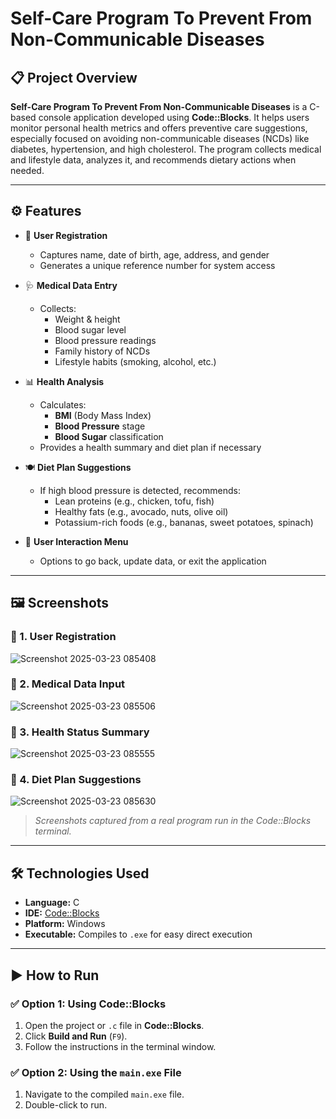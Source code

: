 # Self-Care Program To Prevent From Non-Communicable Diseases

## 📋 Project Overview

**Self-Care Program To Prevent From Non-Communicable Diseases** is a C-based console application developed using **Code::Blocks**. It helps users monitor personal health metrics and offers preventive care suggestions, especially focused on avoiding non-communicable diseases (NCDs) like diabetes, hypertension, and high cholesterol. The program collects medical and lifestyle data, analyzes it, and recommends dietary actions when needed.

---

## ⚙️ Features

- 🔐 **User Registration**
  - Captures name, date of birth, age, address, and gender
  - Generates a unique reference number for system access

- 🩺 **Medical Data Entry**
  - Collects:
    - Weight & height
    - Blood sugar level
    - Blood pressure readings
    - Family history of NCDs
    - Lifestyle habits (smoking, alcohol, etc.)

- 📊 **Health Analysis**
  - Calculates:
    - **BMI** (Body Mass Index)
    - **Blood Pressure** stage
    - **Blood Sugar** classification
  - Provides a health summary and diet plan if necessary

- 🍽️ **Diet Plan Suggestions**
  - If high blood pressure is detected, recommends:
    - Lean proteins (e.g., chicken, tofu, fish)
    - Healthy fats (e.g., avocado, nuts, olive oil)
    - Potassium-rich foods (e.g., bananas, sweet potatoes, spinach)

- 🔁 **User Interaction Menu**
  - Options to go back, update data, or exit the application

---

## 🖼️ Screenshots

### 🔹 1. User Registration
![Screenshot 2025-03-23 085408](https://github.com/user-attachments/assets/3f6a6dc7-974c-4e0a-b3ac-3b5a6eeb44d5)

### 🔹 2. Medical Data Input
![Screenshot 2025-03-23 085506](https://github.com/user-attachments/assets/ba7c7e1a-e0c4-457c-9d32-6cc916313258)

### 🔹 3. Health Status Summary
![Screenshot 2025-03-23 085555](https://github.com/user-attachments/assets/43d973e6-f586-4dc5-aac4-84e930ee3c7a)

### 🔹 4. Diet Plan Suggestions
![Screenshot 2025-03-23 085630](https://github.com/user-attachments/assets/0bd3237a-c5e1-4273-be6f-708984463df0)

> _Screenshots captured from a real program run in the Code::Blocks terminal._

---

## 🛠️ Technologies Used

- **Language:** C  
- **IDE:** [Code::Blocks](http://www.codeblocks.org/)  
- **Platform:** Windows  
- **Executable:** Compiles to `.exe` for easy direct execution

---

## ▶️ How to Run

### ✅ Option 1: Using Code::Blocks
1. Open the project or `.c` file in **Code::Blocks**.
2. Click **Build and Run** (`F9`).
3. Follow the instructions in the terminal window.

### ✅ Option 2: Using the `main.exe` File
1. Navigate to the compiled `main.exe` file.
2. Double-click to run.
